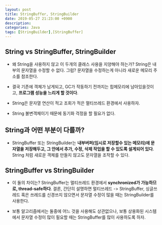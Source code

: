 ```yaml
---
layout: post
title: StringBuffer, StringBuilder
date: 2019-05-27 21:23:00 +0900
description:
categories: Java
tags: [StringBuilder],[StringBuffer]
---
```


## String vs StringBuffer, StringBuilder

* 왜 String을 사용하지 않고 이 두개의 클래스 사용을 지양해야 하는가? String은 내부의 문자열을 수정할 수 없다. 그럼? 문자열을 수정하는게 아니라 새로운 메모리 주소를 참조한다. 

* 결국 기존에 객체가 남게되고, GC가 작동하기 전까지는 힙메모리에 남아있을것이고, <b>프로그램 성능을 느리게 할 것이다</b>.

* String은 문자열 연산이 적고 조회가 적은 멀티쓰레드 환경에서 사용하자.
* String 불변객체이기 때문에 동기화 걱정을 할 필요가 없다.

## String과 어떤 부분이 다를까?

* StringBuffer 또는 StringBuilder는 <b>내부버퍼(임시로 저장할수 있는 메모리)에 문자열을 저장해두고, 그 안에서 추가, 수정, 삭제 작업을 할 수 있도록 설계되어 있다</b>. String 처럼 새로운 객체를 만들지 않고도 문자열을 조작할 수 있다.

## StringBuffer vs StringBuilder

* 이 둘의 차이는? StringBuffer는 멀티쓰레드 환경에서 <b>synchronized가 가능하므로, thread-safe하다</b>. 결론, 간단히 설명하면 멀티쓰레드 -> StringBuffer, 싱글쓰레드 혹은 쓰레드를 신경쓰지 않으면서 문자열 수정이 많을 때는 StringBuilder를 사용한다.

* 보통 알고리즘에서는 둘중에 어느 것을 사용해도 상관없으나, 보통 상용화된 시스템에서 문자열 수정이 많이 필요할 때는 StringBuffer를 많이 사용하도록 하자.